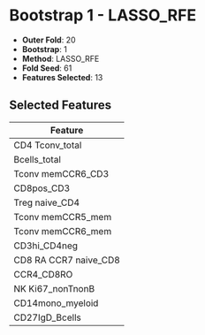 # Bootstrap 1 - LASSO_RFE

- **Outer Fold**: 20
- **Bootstrap**: 1
- **Method**: LASSO_RFE
- **Fold Seed**: 61
- **Features Selected**: 13

## Selected Features

| Feature |
|---------|
| CD4 Tconv_total |
| Bcells_total |
| Tconv memCCR6_CD3 |
| CD8pos_CD3 |
| Treg naive_CD4 |
| Tconv memCCR5_mem |
| Tconv memCCR6_mem |
| CD3hi_CD4neg |
| CD8 RA CCR7 naive_CD8 |
| CCR4_CD8RO |
| NK Ki67_nonTnonB |
| CD14mono_myeloid |
| CD27IgD_Bcells |
